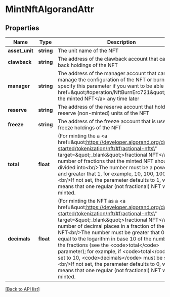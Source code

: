 # MintNftAlgorandAttr

## Properties

Name | Type | Description | Notes
------------ | ------------- | ------------- | -------------
**asset_unit** | **string** | The unit name of the NFT | [optional]
**clawback** | **string** | The address of the clawback account that can claw back holdings of the NFT | [optional]
**manager** | **string** | The address of the manager account that can manage the configuration of the NFT or burn it; specify this parameter if you want to be able to &lt;a href&#x3D;\&quot;#operation/NftBurnErc721\&quot;&gt;burn the minted NFT&lt;/a&gt; any time later | [optional]
**reserve** | **string** | The address of the reserve account that holds the reserve (non-minted) units of the NFT | [optional]
**freeze** | **string** | The address of the freeze account that is used to freeze holdings of the NFT | [optional]
**total** | **float** | (For minting the a &lt;a href&#x3D;\&quot;https://developer.algorand.org/docs/get-started/tokenization/nft/#fractional-nfts\&quot; target&#x3D;\&quot;_blank\&quot;&gt;fractional NFT&lt;/a&gt;) The number of fractions that the minted NFT should be divided into&lt;br/&gt;The number must be a power of 10 and greater that 1, for example, 10, 100, 1000...&lt;br/&gt;If not set, the parameter defaults to 1, which means that one regular (not fractional) NFT will be minted. | [optional] [default to 1]
**decimals** | **float** | (For minting the NFT as a &lt;a href&#x3D;\&quot;https://developer.algorand.org/docs/get-started/tokenization/nft/#fractional-nfts\&quot; target&#x3D;\&quot;_blank\&quot;&gt;fractional NFT&lt;/a&gt;) The number of decimal places in a fraction of the minted NFT&lt;br/&gt;The number must be greater that 0 and equal to the logarithm in base 10 of the number of the fractions (see the &lt;code&gt;total&lt;/code&gt; parameter); for example, if &lt;code&gt;total&lt;/code&gt; is set to 10, &lt;code&gt;decimals&lt;/code&gt; must be set to 1.&lt;br/&gt;If not set, the parameter defaults to 0, which means that one regular (not fractional) NFT will be minted. | [optional] [default to 0]

[[Back to API list]](../../README.md#api-endpoints)
